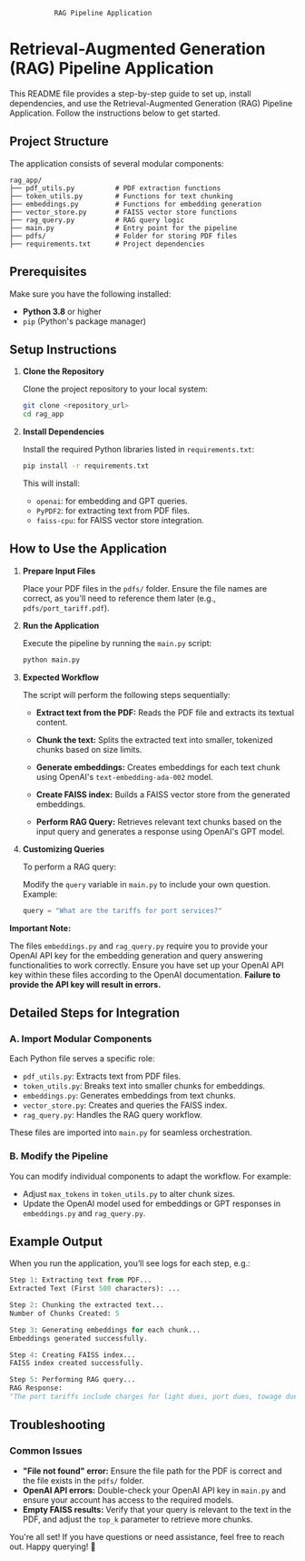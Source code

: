                RAG Pipeline Application
# Retrieval-Augmented Generation (RAG) Pipeline Application

This README file provides a step-by-step guide to set up, install dependencies, and use the Retrieval-Augmented Generation (RAG) Pipeline Application. Follow the instructions below to get started.

## Project Structure

The application consists of several modular components:
```
rag_app/
├── pdf_utils.py          # PDF extraction functions
├── token_utils.py        # Functions for text chunking
├── embeddings.py         # Functions for embedding generation
├── vector_store.py       # FAISS vector store functions
├── rag_query.py          # RAG query logic
├── main.py               # Entry point for the pipeline
├── pdfs/                 # Folder for storing PDF files
├── requirements.txt      # Project dependencies
```

## Prerequisites

Make sure you have the following installed:

* **Python 3.8** or higher
* `pip` (Python's package manager)

## Setup Instructions

1.  **Clone the Repository**

    Clone the project repository to your local system:

    ```bash
    git clone <repository_url>
    cd rag_app
    ```

2.  **Install Dependencies**

    Install the required Python libraries listed in `requirements.txt`:

    ```bash
    pip install -r requirements.txt
    ```

    This will install:

    * `openai`: for embedding and GPT queries.
    * `PyPDF2`: for extracting text from PDF files.
    * `faiss-cpu`: for FAISS vector store integration.

## How to Use the Application

1.  **Prepare Input Files**

    Place your PDF files in the `pdfs/` folder. Ensure the file names are correct, as you'll need to reference them later (e.g., `pdfs/port_tariff.pdf`).

2.  **Run the Application**

    Execute the pipeline by running the `main.py` script:

    ```bash
    python main.py
    ```

3.  **Expected Workflow**

    The script will perform the following steps sequentially:

    * **Extract text from the PDF:**
        Reads the PDF file and extracts its textual content.

    * **Chunk the text:**
        Splits the extracted text into smaller, tokenized chunks based on size limits.

    * **Generate embeddings:**
        Creates embeddings for each text chunk using OpenAI's `text-embedding-ada-002` model.

    * **Create FAISS index:**
        Builds a FAISS vector store from the generated embeddings.

    * **Perform RAG Query:**
        Retrieves relevant text chunks based on the input query and generates a response using OpenAI's GPT model.

4.  **Customizing Queries**

    To perform a RAG query:

    Modify the `query` variable in `main.py` to include your own question. Example:

    ```python
    query = "What are the tariffs for port services?"
    ```
**Important Note:**

The files `embeddings.py` and `rag_query.py` require you to provide your OpenAI API key for the embedding generation and query answering functionalities to work correctly. Ensure you have set up your OpenAI API key within these files according to the OpenAI documentation. **Failure to provide the API key will result in errors.**

## Detailed Steps for Integration

### A. Import Modular Components

Each Python file serves a specific role:

* `pdf_utils.py`: Extracts text from PDF files.
* `token_utils.py`: Breaks text into smaller chunks for embeddings.
* `embeddings.py`: Generates embeddings from text chunks.
* `vector_store.py`: Creates and queries the FAISS index.
* `rag_query.py`: Handles the RAG query workflow.

These files are imported into `main.py` for seamless orchestration.

### B. Modify the Pipeline

You can modify individual components to adapt the workflow. For example:

* Adjust `max_tokens` in `token_utils.py` to alter chunk sizes.
* Update the OpenAI model used for embeddings or GPT responses in `embeddings.py` and `rag_query.py`.

## Example Output

When you run the application, you’ll see logs for each step, e.g.:
```python
Step 1: Extracting text from PDF...
Extracted Text (First 500 characters): ...

Step 2: Chunking the extracted text...
Number of Chunks Created: 5

Step 3: Generating embeddings for each chunk...
Embeddings generated successfully.

Step 4: Creating FAISS index...
FAISS index created successfully.

Step 5: Performing RAG query...
RAG Response:
"The port tariffs include charges for light dues, port dues, towage dues, etc."
```

## Troubleshooting

### Common Issues

* **"File not found" error:** Ensure the file path for the PDF is correct and the file exists in the `pdfs/` folder.
* **OpenAI API errors:** Double-check your OpenAI API key in `main.py` and ensure your account has access to the required models.
* **Empty FAISS results:** Verify that your query is relevant to the text in the PDF, and adjust the `top_k` parameter to retrieve more chunks.

You're all set! If you have questions or need assistance, feel free to reach out. Happy querying! 🚀